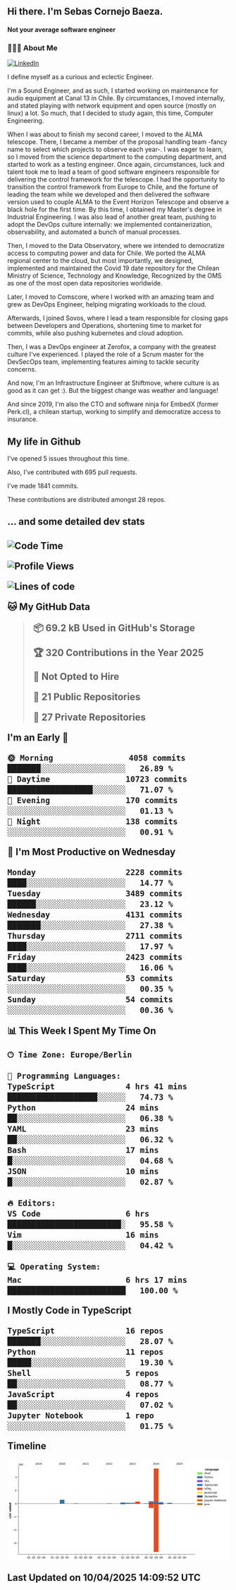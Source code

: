 <h2> Hi there.  I'm Sebas Cornejo Baeza.</h2>
<h4> Not your average software engineer</h4>
<h3> 👨🏻‍💻 About Me </h3>
<a href="http://linkedin.com/in/sebastian-cornejo-baeza/"><img alt="LinkedIn" src="https://img.shields.io/badge/Sebas%20Cornejo%20-informational?style=appveyor&logo=linkedin"></a>


I define myself as a curious and eclectic Engineer.

I'm a Sound Engineer, and as such, I started working on maintenance for audio equipment at Canal 13 in Chile.
By circumstances, I moved internally, and stated playing with network equipment and open source (mostly on linux) 
a lot. So much, that I decided to study again, this time, Computer Engineering.

When I was about to finish my second career, I moved to the ALMA telescope. There, I became a member of the proposal handling team
-fancy name to select which projects to observe each year-. 
I was eager to learn, so I moved from the science department to the computing department, and started to work as 
a testing engineer. Once again, circumstances, luck and talent took me to lead a team of good software engineers 
responsible for delivering the control framework for the telescope. I had the opportunity to transition the control framework from
Europe to Chile, and the fortune of leading the team while we developed and then delivered the software
version used to couple ALMA to the Event Horizon Telescope and observe a black hole for the first time.
By this time, I obtained my Master's degree in Industrial Engineering.
I was also lead of another great team, pushing to adopt the DevOps culture internally: we implemented containerization, observability, and automated a bunch of manual processes.

Then, I moved to the Data Observatory, where we intended to democratize access to computing power
and data for Chile. We ported the ALMA regional center to the cloud, but most importantly, we designed, implemented
and maintained the Covid 19 date repository for the Chilean Ministry of Science, Technology and Knowledge, Recognized by the OMS as one of the most open
data repositories worldwide.

Later, I moved to Comscore, where I worked with an amazing team and grew as DevOps Engineer, helping migrating workloads to the cloud.

Afterwards, I joined Sovos, where I lead a team responsible for closing gaps between Developers and Operations, shortening time to market for commits, while
also pushing kubernetes and cloud adoption.

Then, I was a DevOps engineer at Zerofox, a company with the greatest culture I've experienced. I played the role of a Scrum master for the DevSecOps team,
implementing features aiming to tackle security concerns.

And now, I'm an Infrastructure Engineer at Shiftmove, where culture is as good as it can get :). But the biggest change was weather and language!
 
And since 2019, I'm also the CTO and software ninja for EmbedX (former Perk.cl), a chilean startup, working to simplify and democratize access to insurance.

<h2> My life in Github </h2>

I've opened 5 issues throughout this time.

Also, I've contributed with 695 pull requests.

I've made 1841 commits.

These contributions are distributed amongst 28 repos.

<h2>... and some detailed dev stats<h2>

<!--START_SECTION:waka-->
![Code Time](http://img.shields.io/badge/Code%20Time-1%2C085%20hrs%2019%20mins-blue)

![Profile Views](http://img.shields.io/badge/Profile%20Views-0-blue)

![Lines of code](https://img.shields.io/badge/From%20Hello%20World%20I%27ve%20Written-7.1%20million%20lines%20of%20code-blue)

**🐱 My GitHub Data** 

> 📦 69.2 kB Used in GitHub's Storage 
 > 
> 🏆 320 Contributions in the Year 2025
 > 
> 🚫 Not Opted to Hire
 > 
> 📜 21 Public Repositories 
 > 
> 🔑 27 Private Repositories 
 > 
**I'm an Early 🐤** 

```text
🌞 Morning                4058 commits        ███████░░░░░░░░░░░░░░░░░░   26.89 % 
🌆 Daytime                10723 commits       ██████████████████░░░░░░░   71.07 % 
🌃 Evening                170 commits         ░░░░░░░░░░░░░░░░░░░░░░░░░   01.13 % 
🌙 Night                  138 commits         ░░░░░░░░░░░░░░░░░░░░░░░░░   00.91 % 
```
📅 **I'm Most Productive on Wednesday** 

```text
Monday                   2228 commits        ████░░░░░░░░░░░░░░░░░░░░░   14.77 % 
Tuesday                  3489 commits        ██████░░░░░░░░░░░░░░░░░░░   23.12 % 
Wednesday                4131 commits        ███████░░░░░░░░░░░░░░░░░░   27.38 % 
Thursday                 2711 commits        ████░░░░░░░░░░░░░░░░░░░░░   17.97 % 
Friday                   2423 commits        ████░░░░░░░░░░░░░░░░░░░░░   16.06 % 
Saturday                 53 commits          ░░░░░░░░░░░░░░░░░░░░░░░░░   00.35 % 
Sunday                   54 commits          ░░░░░░░░░░░░░░░░░░░░░░░░░   00.36 % 
```


📊 **This Week I Spent My Time On** 

```text
🕑︎ Time Zone: Europe/Berlin

💬 Programming Languages: 
TypeScript               4 hrs 41 mins       ███████████████████░░░░░░   74.73 % 
Python                   24 mins             ██░░░░░░░░░░░░░░░░░░░░░░░   06.38 % 
YAML                     23 mins             ██░░░░░░░░░░░░░░░░░░░░░░░   06.32 % 
Bash                     17 mins             █░░░░░░░░░░░░░░░░░░░░░░░░   04.68 % 
JSON                     10 mins             █░░░░░░░░░░░░░░░░░░░░░░░░   02.87 % 

🔥 Editors: 
VS Code                  6 hrs               ████████████████████████░   95.58 % 
Vim                      16 mins             █░░░░░░░░░░░░░░░░░░░░░░░░   04.42 % 

💻 Operating System: 
Mac                      6 hrs 17 mins       █████████████████████████   100.00 % 
```

**I Mostly Code in TypeScript** 

```text
TypeScript               16 repos            ███████░░░░░░░░░░░░░░░░░░   28.07 % 
Python                   11 repos            █████░░░░░░░░░░░░░░░░░░░░   19.30 % 
Shell                    5 repos             ██░░░░░░░░░░░░░░░░░░░░░░░   08.77 % 
JavaScript               4 repos             ██░░░░░░░░░░░░░░░░░░░░░░░   07.02 % 
Jupyter Notebook         1 repo              ░░░░░░░░░░░░░░░░░░░░░░░░░   01.75 % 
```



**Timeline**

![Lines of Code chart](https://raw.githubusercontent.com/scornejob/scornejob/master/assets/bar_graph.png)


 Last Updated on 10/04/2025 14:09:52 UTC
<!--END_SECTION:waka-->
